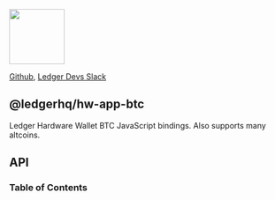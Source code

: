 <img src="https://user-images.githubusercontent.com/211411/34776833-6f1ef4da-f618-11e7-8b13-f0697901d6a8.png" height="100" />

[Github](https://github.com/LedgerHQ/ledgerjs/),
[Ledger Devs Slack](https://ledger-dev.slack.com/)

## @ledgerhq/hw-app-btc

Ledger Hardware Wallet BTC JavaScript bindings. Also supports many altcoins.

## API

<!-- Generated by documentation.js. Update this documentation by updating the source code. -->

### Table of Contents
